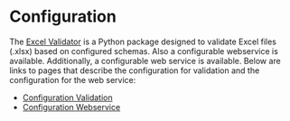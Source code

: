 # Configuration

The [Excel Validator](..) is a Python package designed to validate Excel files (.xlsx) based on configured schemas. Also a configurable webservice is available. Additionally, a configurable web service is available. Below are links to pages that describe the configuration for validation and the configuration for the web service:

- [Configuration Validation](configuration_validation.md)
- [Configuration Webservice](configuration_webservice.md)